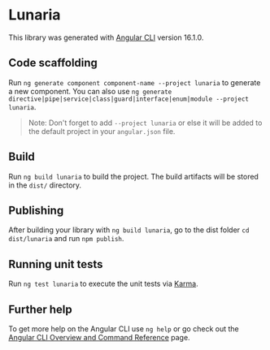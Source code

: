 # Lunaria

This library was generated with [Angular CLI](https://github.com/angular/angular-cli) version 16.1.0.

## Code scaffolding

Run `ng generate component component-name --project lunaria` to generate a new component. You can also use `ng generate directive|pipe|service|class|guard|interface|enum|module --project lunaria`.
> Note: Don't forget to add `--project lunaria` or else it will be added to the default project in your `angular.json` file. 

## Build

Run `ng build lunaria` to build the project. The build artifacts will be stored in the `dist/` directory.

## Publishing

After building your library with `ng build lunaria`, go to the dist folder `cd dist/lunaria` and run `npm publish`.

## Running unit tests

Run `ng test lunaria` to execute the unit tests via [Karma](https://karma-runner.github.io).

## Further help

To get more help on the Angular CLI use `ng help` or go check out the [Angular CLI Overview and Command Reference](https://angular.io/cli) page.

